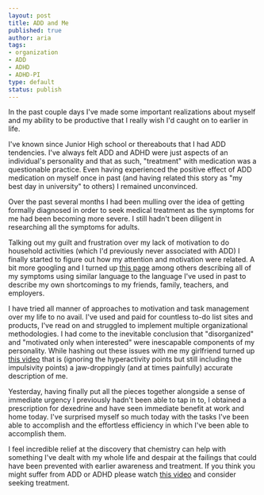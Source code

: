 ```yaml
---
layout: post
title: ADD and Me
published: true
author: aria
tags:
- organization
- ADD
- ADHD
- ADHD-PI
type: default
status: publish
---
```

In the past couple days I've made some important realizations about myself and my ability to be productive that I really wish I'd caught on to earlier in life.

I've known since Junior High school or thereabouts that I had ADD tendencies. I've always felt ADD and ADHD were just aspects of an individual's personality and that as such, "treatment" with medication was a questionable practice. Even having experienced the positive effect of ADD medication on myself once in past (and having related this story as "my best day in university" to others) I remained unconvinced.

Over the past several months I had been mulling over the idea of getting formally diagnosed in order to seek medical treatment as the symptoms for me had been becoming more severe. I still hadn't been diligent in researching all the symptoms for adults.

Talking out my guilt and frustration over my lack of motivation to do household activities (which I'd previously never associated with ADD) I finally started to figure out how my attention and motivation were related. A bit more googling and I turned up [this page](http://www.helpguide.org/mental/adhd_add_adult_symptoms.htm) among others describing all of my symptoms using similar language to the language I've used in past to describe my own shortcomings to my friends, family, teachers, and employers.

I have tried all manner of approaches to motivation and task management over my life to no avail. I've used and paid for countless to-do list sites and products, I've read on and struggled to implement multiple organizational methodologies. I had come to the inevitable conclusion that "disorganized" and "motivated only when interested" were inescapable components of my personality. While hashing out these issues with me my girlfriend turned up [this video](https://www.youtube.com/watch?v=LyDliT0GZpE) that is (ignoring the hyperactivity points but still including the impulsivity points) a jaw-droppingly (and at times painfully) accurate description of me.

Yesterday, having finally put all the pieces together alongside a sense of immediate urgency I previously hadn't been able to tap in to, I obtained a prescription for dexedrine and have seen immediate benefit at work and home today. I've surprised myself so much today with the tasks I've been able to accomplish and the effortless efficiency in which I've been able to accomplish them.

I feel incredible relief at the discovery that chemistry can help with something I've dealt with my whole life and despair at the failings that could have been prevented with earlier awareness and treatment. If you think you might suffer from ADD or ADHD please watch [this video](https://www.youtube.com/watch?v=LyDliT0GZpE) and consider seeking treatment.